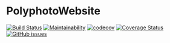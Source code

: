 # PolyphotoWebsite
[![Build Status](https://travis-ci.org/seb9465/PolyphotoWebsite.svg?branch=master)](https://travis-ci.org/seb9465/PolyphotoWebsite)
[![Maintainability](https://api.codeclimate.com/v1/badges/6c362fece18d4b990274/maintainability)](https://codeclimate.com/github/seb9465/PolyphotoWebsite/maintainability)
[![codecov](https://codecov.io/gh/seb9465/PolyphotoWebsite/branch/master/graph/badge.svg)](https://codecov.io/gh/seb9465/PolyphotoWebsite)
[![Coverage Status](https://coveralls.io/repos/github/seb9465/PolyphotoWebsite/badge.svg?branch=master)](https://coveralls.io/github/seb9465/PolyphotoWebsite?branch=master)
[![GitHub issues](https://img.shields.io/github/issues/seb9465/PolyphotoWebsite.svg)](https://github.com/seb9465/PolyphotoWebsite/issues)
